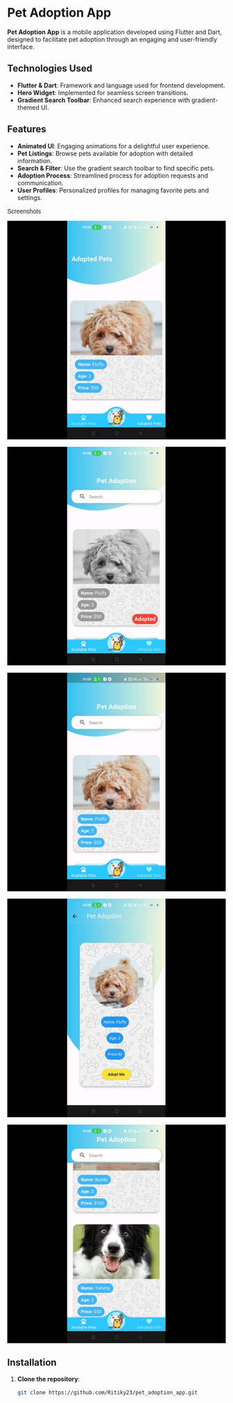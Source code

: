 # Pet Adoption App

**Pet Adoption App** is a mobile application developed using Flutter and Dart, designed to facilitate pet adoption through an engaging and user-friendly interface.

## Technologies Used

- **Flutter & Dart**: Framework and language used for frontend development.
- **Hero Widget**: Implemented for seamless screen transitions.
- **Gradient Search Toolbar**: Enhanced search experience with gradient-themed UI.

## Features

- **Animated UI**: Engaging animations for a delightful user experience.
- **Pet Listings**: Browse pets available for adoption with detailed information.
- **Search & Filter**: Use the gradient search toolbar to find specific pets.
- **Adoption Process**: Streamlined process for adoption requests and communication.
- **User Profiles**: Personalized profiles for managing favorite pets and settings.

<font face="Arial">Screenshots</font>

<p align="center">
  <img src="screenshot/12.jpg" alt="Screenshot 1"/>
</p>
<p align="center">
  <img src="screenshot/13.jpg" alt="Screenshot 2"/>
</p>
<p align="center">
  <img src="screenshot/14.jpg" alt="Screenshot 3"/>
</p>
<p align="center">
  <img src="screenshot/15.jpg" alt="Screenshot 3"/>
</p>
<p align="center">
  <img src="screenshot/16.jpg" alt="Screenshot 3"/>
</p>

## Installation

1. **Clone the repository**:
   ```bash
   git clone https://github.com/Ritiky23/pet_adoption_app.git

